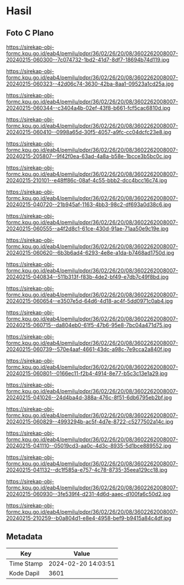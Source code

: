 # Hasil

## Foto C Plano

https://sirekap-obj-formc.kpu.go.id/eab4/pemilu/pdpr/36/02/26/20/08/3602262008007-20240215-060300--7c074732-1bd2-41d7-8df7-18694b74d119.jpg

https://sirekap-obj-formc.kpu.go.id/eab4/pemilu/pdpr/36/02/26/20/08/3602262008007-20240215-060323--42d06c74-3630-42ba-8aa1-09523a1cd25a.jpg

https://sirekap-obj-formc.kpu.go.id/eab4/pemilu/pdpr/36/02/26/20/08/3602262008007-20240215-060344--c3404a4b-02ef-43f8-b661-fcf5cac6810d.jpg

https://sirekap-obj-formc.kpu.go.id/eab4/pemilu/pdpr/36/02/26/20/08/3602262008007-20240215-060410--0998a65d-30f5-4057-a9fc-cc04dcfc23e8.jpg

https://sirekap-obj-formc.kpu.go.id/eab4/pemilu/pdpr/36/02/26/20/08/3602262008007-20240215-205807--9f42f0ea-63ad-4a8a-b58e-1bcce3b5bc0c.jpg

https://sirekap-obj-formc.kpu.go.id/eab4/pemilu/pdpr/36/02/26/20/08/3602262008007-20240215-210101--e48ff86c-08af-4c55-bbb2-dcc4bcc16c74.jpg

https://sirekap-obj-formc.kpu.go.id/eab4/pemilu/pdpr/36/02/26/20/08/3602262008007-20240215-040720--21b945af-1163-4bb3-98c2-df693a0d38c6.jpg

https://sirekap-obj-formc.kpu.go.id/eab4/pemilu/pdpr/36/02/26/20/08/3602262008007-20240215-060555--a4f2d8c1-61ce-430d-91ae-71aa50e9c19e.jpg

https://sirekap-obj-formc.kpu.go.id/eab4/pemilu/pdpr/36/02/26/20/08/3602262008007-20240215-060620--6b3b6ad4-6293-4e8e-a1da-b7468ad1750d.jpg

https://sirekap-obj-formc.kpu.go.id/eab4/pemilu/pdpr/36/02/26/20/08/3602262008007-20240215-040834--511b313f-f83b-4de2-bf49-e7db7c49f8bd.jpg

https://sirekap-obj-formc.kpu.go.id/eab4/pemilu/pdpr/36/02/26/20/08/3602262008007-20240215-060654--e3507e5d-64d6-4d18-ac4f-5dd0971c0ab4.jpg

https://sirekap-obj-formc.kpu.go.id/eab4/pemilu/pdpr/36/02/26/20/08/3602262008007-20240215-060715--da804eb0-61f5-47b6-95e8-7bc04a471d75.jpg

https://sirekap-obj-formc.kpu.go.id/eab4/pemilu/pdpr/36/02/26/20/08/3602262008007-20240215-060739--570e4aaf-4661-43dc-a98c-7e9cca2a840f.jpg

https://sirekap-obj-formc.kpu.go.id/eab4/pemilu/pdpr/36/02/26/20/08/3602262008007-20240215-060801--0166ec11-f2b4-4914-8e77-b5c3c13e1a29.jpg

https://sirekap-obj-formc.kpu.go.id/eab4/pemilu/pdpr/36/02/26/20/08/3602262008007-20240215-041026--24d4ba4d-388a-476c-8f51-6db6795eb2bf.jpg

https://sirekap-obj-formc.kpu.go.id/eab4/pemilu/pdpr/36/02/26/20/08/3602262008007-20240215-060829--4993294b-ac5f-4d7e-8722-c5277502a14c.jpg

https://sirekap-obj-formc.kpu.go.id/eab4/pemilu/pdpr/36/02/26/20/08/3602262008007-20240215-041110--05019cd3-aa0c-4d3c-8935-5d1bce889552.jpg

https://sirekap-obj-formc.kpu.go.id/eab4/pemilu/pdpr/36/02/26/20/08/3602262008007-20240215-041132--dc1f585a-e757-4c78-8735-35eea129cc18.jpg

https://sirekap-obj-formc.kpu.go.id/eab4/pemilu/pdpr/36/02/26/20/08/3602262008007-20240215-060930--3fe539f4-d231-4d6d-aaec-d100fa6c50d2.jpg

https://sirekap-obj-formc.kpu.go.id/eab4/pemilu/pdpr/36/02/26/20/08/3602262008007-20240215-210259--b0a804d1-e8e4-4958-bef9-b9415a84c4df.jpg


## Metadata

| Key        | Value               |
| ---------- | ------------------- |
| Time Stamp | 2024-02-20 14:03:51 |
| Kode Dapil | 3601                |



